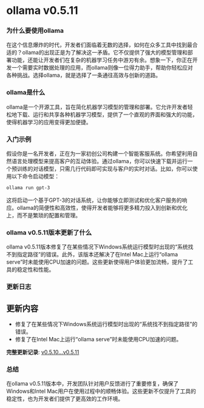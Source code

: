 # ollama v0.5.11
### 为什么要使用ollama

在这个信息爆炸的时代，开发者们面临着无数的选择，如何在众多工具中找到最合适的？ollama的出现正是为了解决这一矛盾。它不仅提供了强大的模型管理和部署功能，还能让开发者们在复杂的机器学习任务中游刃有余。想象一下，你正在开发一个需要实时数据处理的应用，而ollama则像一位得力助手，帮助你轻松应对各种挑战。选择ollama，就是选择了一条通往高效与创新的道路。

### ollama是什么

ollama是一个开源工具，旨在简化机器学习模型的管理和部署。它允许开发者轻松地下载、运行和共享各种机器学习模型，提供了一个直观的界面和强大的功能，使得机器学习的应用变得更加便捷。

### 入门示例

假设你是一名开发者，正在为一家初创公司构建一个智能客服系统。你希望利用自然语言处理模型来提高客户的互动体验。通过ollama，你可以快速下载并运行一个预训练的对话模型，只需几行代码即可实现与客户的实时对话。比如，你可以使用以下命令启动模型：

```bash
ollama run gpt-3
```

这将启动一个基于GPT-3的对话系统，让你能够立即测试和优化客户服务的响应。ollama的简便性和高效性，使得开发者能够将更多精力投入到创新和优化上，而不是繁琐的配置和管理。

### ollama v0.5.11版本更新了什么

ollama v0.5.11版本修复了在某些情况下Windows系统运行模型时出现的“系统找不到指定路径”的错误。此外，该版本还解决了在Intel Mac上运行“ollama serve”时未能使用CPU加速的问题。这些更新使得用户体验更加流畅，提升了工具的稳定性和性能。

### 更新日志

## 更新内容
- 修复了在某些情况下Windows系统运行模型时出现的“系统找不到指定路径”的错误。
- 修复了在Intel Mac上运行“ollama serve”时未能使用CPU加速的问题。

**完整更新记录**: [v0.5.10...v0.5.11](https://github.com/ollama/ollama/compare/v0.5.10...v0.5.11)

### 总结

在ollama v0.5.11版本中，开发团队针对用户反馈进行了重要修复，确保了Windows和Intel Mac用户在使用过程中的顺畅体验。这些更新不仅提升了工具的稳定性，也为开发者们提供了更高效的工作环境。